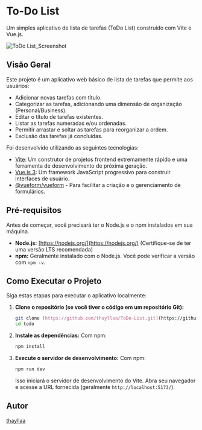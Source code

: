 # To-Do List
Um simples aplicativo de lista de tarefas (ToDo List) construído com Vite e Vue.js.

![ToDo List_Screenshot](./screenshot.png)

## Visão Geral
Este projeto é um aplicativo web básico de lista de tarefas que permite aos usuários:
* Adicionar novas tarefas com título.
* Categorizar as tarefas, adicionando uma dimensão de organização (Personal/Business).
* Editar o título de tarefas existentes.
* Listar as tarefas numeradas e/ou ordenadas.
* Permitir arrastar e soltar as tarefas para reorganizar a ordem.
* Exclusão das tarefas já concluídas.

Foi desenvolvido utilizando as seguintes tecnologias:
* [Vite](https://vitejs.dev/): Um construtor de projetos frontend extremamente rápido e uma ferramenta de desenvolvimento de próxima geração.
* [Vue.js 3](https://vuejs.org/): Um framework JavaScript progressivo para construir interfaces de usuário.
* [@vueform/vueform](https://vueform.com/docs/installation) - Para facilitar a criação e o gerenciamento de formulários.

## Pré-requisitos
Antes de começar, você precisará ter o Node.js e o npm instalados em sua máquina.
* **Node.js:** [https://nodejs.org/](https://nodejs.org/) (Certifique-se de ter uma versão LTS recomendada)
* **npm:** Geralmente instalado com o Node.js. Você pode verificar a versão com `npm -v`.

## Como Executar o Projeto
Siga estas etapas para executar o aplicativo localmente:
1.  **Clone o repositório (se você tiver o código em um repositório Git):**
    ```bash
    git clone [https://github.com/thayllaa/ToDo-List.git](https://github.com/thayllaa/ToDo-List.git)
    cd todo
    ```

2.  **Instale as dependências:**
    Com npm:
    ```bash
    npm install
    ```

3.  **Execute o servidor de desenvolvimento:**
    Com npm:
    ```bash
    npm run dev
    ```

    Isso iniciará o servidor de desenvolvimento do Vite. Abra seu navegador e acesse a URL fornecida (geralmente `http://localhost:5173/`).

## Autor
[thayllaa](https://github.com/thayllaa)